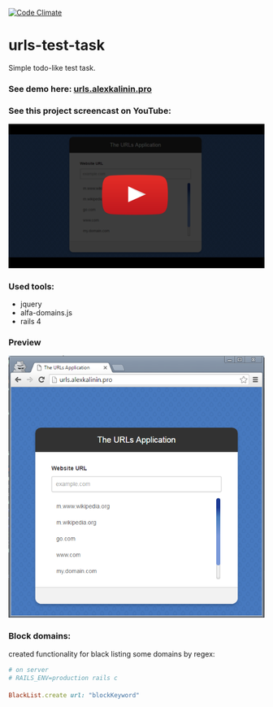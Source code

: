 [![Code Climate](https://codeclimate.com/repos/5731730271bcda1fe4005f60/badges/7cff06c8a6bb0de83215/gpa.svg)](https://codeclimate.com/repos/5731730271bcda1fe4005f60/feed)

# urls-test-task

Simple todo-like test task.

### See demo here: [urls.alexkalinin.pro](http://urls.alexkalinin.pro/)

### See this project screencast on YouTube:
<a href="https://youtu.be/FwAvaRYmnAg" target="_blank">
   <img alt="see on youtube" src="_preview/GithubVideoPreview.png"/>
</a>

### Used tools:
* jquery
* alfa-domains.js
* rails 4

### Preview
![preview](_preview/preview.png)


### Block domains:

created functionality for black listing some domains by regex:

```ruby
# on server
# RAILS_ENV=production rails c

BlackList.create url: "blockKeyword"
```
